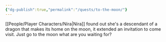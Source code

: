 ```yaml
---
{"dg-publish":true,"permalink":"/quests/to-the-moon/"}
---
```


[[People/Player Characters/Nira\|Nira]] found out she's a descendant of a dragon that makes its home on the moon, it extended an invitation to come visit.  Just go to the moon what are you waiting for?  